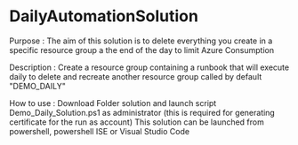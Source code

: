 # DailyAutomationSolution

Purpose :
The aim of this solution is to delete everything you create in a specific resource group a the end of the day to limit Azure Consumption

Description :
Create a resource group containing a runbook that will execute daily to delete and recreate another resource group called by default "DEMO_DAILY"

How to use :
Download Folder solution and launch script Demo_Daily_Solution.ps1 as administrator (this is required for generating certificate for the run as account)
This solution can be launched from powershell, powershell ISE or Visual Studio Code